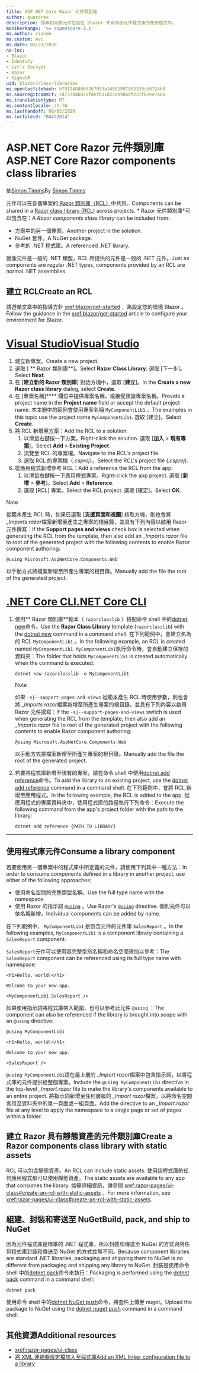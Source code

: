 ```yaml
---
title: ASP.NET Core Razor 元件類別庫
author: guardrex
description: 探索如何將元件包含在 Blazor 來自外部元件程式庫的應用程式中。
monikerRange: '>= aspnetcore-3.1'
ms.author: riande
ms.custom: mvc
ms.date: 03/23/2020
no-loc:
- Blazor
- Identity
- Let's Encrypt
- Razor
- SignalR
uid: blazor/class-libraries
ms.openlocfilehash: b7819404066267003a340629979f2339c66724b0
ms.sourcegitcommit: cd73744bd75fdefb31d25ab906df237f07ee7a0a
ms.translationtype: MT
ms.contentlocale: zh-TW
ms.lasthandoff: 06/05/2020
ms.locfileid: "84452014"
---
```

# <a name="aspnet-core-razor-components-class-libraries"></a><span data-ttu-id="f7033-103">ASP.NET Core Razor 元件類別庫</span><span class="sxs-lookup"><span data-stu-id="f7033-103">ASP.NET Core Razor components class libraries</span></span>

<span data-ttu-id="f7033-104">依[Simon Timms](https://github.com/stimms)</span><span class="sxs-lookup"><span data-stu-id="f7033-104">By [Simon Timms](https://github.com/stimms)</span></span>

<span data-ttu-id="f7033-105">元件可以在各個專案的[ Razor 類別庫（RCL）](xref:razor-pages/ui-class)中共用。</span><span class="sxs-lookup"><span data-stu-id="f7033-105">Components can be shared in a [Razor class library (RCL)](xref:razor-pages/ui-class) across projects.</span></span> <span data-ttu-id="f7033-106">\* Razor 元件類別庫\*可以包含在：</span><span class="sxs-lookup"><span data-stu-id="f7033-106">A *Razor components class library* can be included from:</span></span>

* <span data-ttu-id="f7033-107">方案中的另一個專案。</span><span class="sxs-lookup"><span data-stu-id="f7033-107">Another project in the solution.</span></span>
* <span data-ttu-id="f7033-108">NuGet 套件。</span><span class="sxs-lookup"><span data-stu-id="f7033-108">A NuGet package.</span></span>
* <span data-ttu-id="f7033-109">參考的 .NET 程式庫。</span><span class="sxs-lookup"><span data-stu-id="f7033-109">A referenced .NET library.</span></span>

<span data-ttu-id="f7033-110">就像元件是一般的 .NET 類型，RCL 所提供的元件是一般的 .NET 元件。</span><span class="sxs-lookup"><span data-stu-id="f7033-110">Just as components are regular .NET types, components provided by an RCL are normal .NET assemblies.</span></span>

## <a name="create-an-rcl"></a><span data-ttu-id="f7033-111">建立 RCL</span><span class="sxs-lookup"><span data-stu-id="f7033-111">Create an RCL</span></span>

<span data-ttu-id="f7033-112">請遵循文章中的指導方針 <xref:blazor/get-started> ，為設定您的環境 Blazor 。</span><span class="sxs-lookup"><span data-stu-id="f7033-112">Follow the guidance in the <xref:blazor/get-started> article to configure your environment for Blazor.</span></span>

# <a name="visual-studio"></a>[<span data-ttu-id="f7033-113">Visual Studio</span><span class="sxs-lookup"><span data-stu-id="f7033-113">Visual Studio</span></span>](#tab/visual-studio)

1. <span data-ttu-id="f7033-114">建立新專案。</span><span class="sxs-lookup"><span data-stu-id="f7033-114">Create a new project.</span></span>
1. <span data-ttu-id="f7033-115">選取 [ \*\* Razor 類別庫\*\*]。</span><span class="sxs-lookup"><span data-stu-id="f7033-115">Select **Razor Class Library**.</span></span> <span data-ttu-id="f7033-116">選取 [下一步]。</span><span class="sxs-lookup"><span data-stu-id="f7033-116">Select **Next**.</span></span>
1. <span data-ttu-id="f7033-117">在 [**建立新的 Razor 類別庫**] 對話方塊中，選取 [**建立**]。</span><span class="sxs-lookup"><span data-stu-id="f7033-117">In the **Create a new Razor class library** dialog, select **Create**.</span></span>
1. <span data-ttu-id="f7033-118">在 [專案名稱]\*\*\*\* 欄位中提供專案名稱，或接受預設專案名稱。</span><span class="sxs-lookup"><span data-stu-id="f7033-118">Provide a project name in the **Project name** field or accept the default project name.</span></span> <span data-ttu-id="f7033-119">本主題中的範例會使用專案名稱 `MyComponentLib1` 。</span><span class="sxs-lookup"><span data-stu-id="f7033-119">The examples in this topic use the project name `MyComponentLib1`.</span></span> <span data-ttu-id="f7033-120">選取 [建立]。</span><span class="sxs-lookup"><span data-stu-id="f7033-120">Select **Create**.</span></span>
1. <span data-ttu-id="f7033-121">將 RCL 新增至方案：</span><span class="sxs-lookup"><span data-stu-id="f7033-121">Add the RCL to a solution:</span></span>
   1. <span data-ttu-id="f7033-122">以滑鼠右鍵按一下方案。</span><span class="sxs-lookup"><span data-stu-id="f7033-122">Right-click the solution.</span></span> <span data-ttu-id="f7033-123">選取 [**加入**  >  **現有專案**]。</span><span class="sxs-lookup"><span data-stu-id="f7033-123">Select **Add** > **Existing Project**.</span></span>
   1. <span data-ttu-id="f7033-124">流覽至 RCL 的專案檔。</span><span class="sxs-lookup"><span data-stu-id="f7033-124">Navigate to the RCL's project file.</span></span>
   1. <span data-ttu-id="f7033-125">選取 RCL 的專案檔（*.csproj*）。</span><span class="sxs-lookup"><span data-stu-id="f7033-125">Select the RCL's project file (*.csproj*).</span></span>
1. <span data-ttu-id="f7033-126">從應用程式新增參考 RCL：</span><span class="sxs-lookup"><span data-stu-id="f7033-126">Add a reference the RCL from the app:</span></span>
   1. <span data-ttu-id="f7033-127">以滑鼠右鍵按一下應用程式專案。</span><span class="sxs-lookup"><span data-stu-id="f7033-127">Right-click the app project.</span></span> <span data-ttu-id="f7033-128">選取 [**新增**  >  **參考**]。</span><span class="sxs-lookup"><span data-stu-id="f7033-128">Select **Add** > **Reference**.</span></span>
   1. <span data-ttu-id="f7033-129">選取 [RCL] 專案。</span><span class="sxs-lookup"><span data-stu-id="f7033-129">Select the RCL project.</span></span> <span data-ttu-id="f7033-130">選取 [確定]。</span><span class="sxs-lookup"><span data-stu-id="f7033-130">Select **OK**.</span></span>

> [!NOTE]
> <span data-ttu-id="f7033-131">從範本產生 RCL 時，如果已選取 [**支援頁面和視圖**] 核取方塊，則也會將 *_Imports razor*檔案新增至產生之專案的根目錄，並具有下列內容以啟用 Razor 元件撰寫：</span><span class="sxs-lookup"><span data-stu-id="f7033-131">If the **Support pages and views** check box is selected when generating the RCL from the template, then also add an *_Imports.razor* file to root of the generated project with the following contents to enable Razor component authoring:</span></span>
>
> ```razor
> @using Microsoft.AspNetCore.Components.Web
> ```
>
> <span data-ttu-id="f7033-132">以手動方式將檔案新增至所產生專案的根目錄。</span><span class="sxs-lookup"><span data-stu-id="f7033-132">Manually add the file the root of the generated project.</span></span>

# <a name="net-core-cli"></a>[<span data-ttu-id="f7033-133">.NET Core CLI</span><span class="sxs-lookup"><span data-stu-id="f7033-133">.NET Core CLI</span></span>](#tab/netcore-cli)

1. <span data-ttu-id="f7033-134">使用\*\* Razor 類別庫\*\*範本（ `razorclasslib` ）搭配命令 shell 中的[dotnet new](/dotnet/core/tools/dotnet-new)命令。</span><span class="sxs-lookup"><span data-stu-id="f7033-134">Use the **Razor Class Library** template (`razorclasslib`) with the [dotnet new](/dotnet/core/tools/dotnet-new) command in a command shell.</span></span> <span data-ttu-id="f7033-135">在下列範例中，會建立名為的 RCL `MyComponentLib1` 。</span><span class="sxs-lookup"><span data-stu-id="f7033-135">In the following example, an RCL is created named `MyComponentLib1`.</span></span> <span data-ttu-id="f7033-136">`MyComponentLib1`執行命令時，會自動建立保存的資料夾：</span><span class="sxs-lookup"><span data-stu-id="f7033-136">The folder that holds `MyComponentLib1` is created automatically when the command is executed:</span></span>

   ```dotnetcli
   dotnet new razorclasslib -o MyComponentLib1
   ```

   > [!NOTE]
   > <span data-ttu-id="f7033-137">如果 `-s|--support-pages-and-views` 從範本產生 RCL 時使用參數，則也會將 *_Imports razor*檔案新增至所產生專案的根目錄，並具有下列內容以啟用 Razor 元件撰寫：</span><span class="sxs-lookup"><span data-stu-id="f7033-137">If the `-s|--support-pages-and-views` switch is used when generating the RCL from the template, then also add an *_Imports.razor* file to root of the generated project with the following contents to enable Razor component authoring:</span></span>
   >
   > ```razor
   > @using Microsoft.AspNetCore.Components.Web
   > ```
   >
   > <span data-ttu-id="f7033-138">以手動方式將檔案新增至所產生專案的根目錄。</span><span class="sxs-lookup"><span data-stu-id="f7033-138">Manually add the file the root of the generated project.</span></span>

1. <span data-ttu-id="f7033-139">若要將程式庫新增至現有的專案，請在命令 shell 中使用[dotnet add reference](/dotnet/core/tools/dotnet-add-reference)命令。</span><span class="sxs-lookup"><span data-stu-id="f7033-139">To add the library to an existing project, use the [dotnet add reference](/dotnet/core/tools/dotnet-add-reference) command in a command shell.</span></span> <span data-ttu-id="f7033-140">在下列範例中，會將 RCL 新增至應用程式。</span><span class="sxs-lookup"><span data-stu-id="f7033-140">In the following example, the RCL is added to the app.</span></span> <span data-ttu-id="f7033-141">從應用程式的專案資料夾中，使用程式庫的路徑執行下列命令：</span><span class="sxs-lookup"><span data-stu-id="f7033-141">Execute the following command from the app's project folder with the path to the library:</span></span>

   ```dotnetcli
   dotnet add reference {PATH TO LIBRARY}
   ```

---

## <a name="consume-a-library-component"></a><span data-ttu-id="f7033-142">使用程式庫元件</span><span class="sxs-lookup"><span data-stu-id="f7033-142">Consume a library component</span></span>

<span data-ttu-id="f7033-143">若要使用另一個專案中的程式庫中所定義的元件，請使用下列其中一種方法：</span><span class="sxs-lookup"><span data-stu-id="f7033-143">In order to consume components defined in a library in another project, use either of the following approaches:</span></span>

* <span data-ttu-id="f7033-144">使用命名空間的完整類型名稱。</span><span class="sxs-lookup"><span data-stu-id="f7033-144">Use the full type name with the namespace.</span></span>
* <span data-ttu-id="f7033-145">使用 Razor 的指示詞 [`@using`](xref:mvc/views/razor#using) 。</span><span class="sxs-lookup"><span data-stu-id="f7033-145">Use Razor's [`@using`](xref:mvc/views/razor#using) directive.</span></span> <span data-ttu-id="f7033-146">個別元件可以依名稱新增。</span><span class="sxs-lookup"><span data-stu-id="f7033-146">Individual components can be added by name.</span></span>

<span data-ttu-id="f7033-147">在下列範例中， `MyComponentLib1` 是包含元件的元件庫 `SalesReport` 。</span><span class="sxs-lookup"><span data-stu-id="f7033-147">In the following examples, `MyComponentLib1` is a component library containing a `SalesReport` component.</span></span>

<span data-ttu-id="f7033-148">`SalesReport`元件可以使用其完整型別名稱和命名空間來加以參考：</span><span class="sxs-lookup"><span data-stu-id="f7033-148">The `SalesReport` component can be referenced using its full type name with namespace:</span></span>

```razor
<h1>Hello, world!</h1>

Welcome to your new app.

<MyComponentLib1.SalesReport />
```

<span data-ttu-id="f7033-149">如果使用指示詞將程式庫帶入範圍，也可以參考此元件 `@using` ：</span><span class="sxs-lookup"><span data-stu-id="f7033-149">The component can also be referenced if the library is brought into scope with an `@using` directive:</span></span>

```razor
@using MyComponentLib1

<h1>Hello, world!</h1>

Welcome to your new app.

<SalesReport />
```

<span data-ttu-id="f7033-150">`@using MyComponentLib1`請在最上層的 *_Import razor*檔案中包含指示詞，以將程式庫的元件提供給整個專案。</span><span class="sxs-lookup"><span data-stu-id="f7033-150">Include the `@using MyComponentLib1` directive in the top-level *_Import.razor* file to make the library's components available to an entire project.</span></span> <span data-ttu-id="f7033-151">將指示詞新增至任何層級的 *_Import razor*檔案，以將命名空間套用至資料夾中的單一頁面或一組頁面。</span><span class="sxs-lookup"><span data-stu-id="f7033-151">Add the directive to an *_Import.razor* file at any level to apply the namespace to a single page or set of pages within a folder.</span></span>

## <a name="create-a-razor-components-class-library-with-static-assets"></a><span data-ttu-id="f7033-152">建立 Razor 具有靜態資產的元件類別庫</span><span class="sxs-lookup"><span data-stu-id="f7033-152">Create a Razor components class library with static assets</span></span>

<span data-ttu-id="f7033-153">RCL 可以包含靜態資產。</span><span class="sxs-lookup"><span data-stu-id="f7033-153">An RCL can include static assets.</span></span> <span data-ttu-id="f7033-154">使用該程式庫的任何應用程式都可以使用靜態資產。</span><span class="sxs-lookup"><span data-stu-id="f7033-154">The static assets are available to any app that consumes the library.</span></span> <span data-ttu-id="f7033-155">如需詳細資訊，請參閱 <xref:razor-pages/ui-class#create-an-rcl-with-static-assets> 。</span><span class="sxs-lookup"><span data-stu-id="f7033-155">For more information, see <xref:razor-pages/ui-class#create-an-rcl-with-static-assets>.</span></span>

## <a name="build-pack-and-ship-to-nuget"></a><span data-ttu-id="f7033-156">組建、封裝和寄送至 NuGet</span><span class="sxs-lookup"><span data-stu-id="f7033-156">Build, pack, and ship to NuGet</span></span>

<span data-ttu-id="f7033-157">因為元件程式庫是標準的 .NET 程式庫，所以封裝和傳送至 NuGet 的方式與將任何程式庫封裝和傳送至 NuGet 的方式並無不同。</span><span class="sxs-lookup"><span data-stu-id="f7033-157">Because component libraries are standard .NET libraries, packaging and shipping them to NuGet is no different from packaging and shipping any library to NuGet.</span></span> <span data-ttu-id="f7033-158">封裝是使用命令 shell 中的[dotnet pack](/dotnet/core/tools/dotnet-pack)命令來執行：</span><span class="sxs-lookup"><span data-stu-id="f7033-158">Packaging is performed using the [dotnet pack](/dotnet/core/tools/dotnet-pack) command in a command shell:</span></span>

```dotnetcli
dotnet pack
```

<span data-ttu-id="f7033-159">使用命令 shell 中的[dotnet NuGet push](/dotnet/core/tools/dotnet-nuget-push)命令，將套件上傳至 nuget。</span><span class="sxs-lookup"><span data-stu-id="f7033-159">Upload the package to NuGet using the [dotnet nuget push](/dotnet/core/tools/dotnet-nuget-push) command in a command shell.</span></span>

## <a name="additional-resources"></a><span data-ttu-id="f7033-160">其他資源</span><span class="sxs-lookup"><span data-stu-id="f7033-160">Additional resources</span></span>

* <xref:razor-pages/ui-class>
* [<span data-ttu-id="f7033-161">將 XML 連結器設定檔加入至程式庫</span><span class="sxs-lookup"><span data-stu-id="f7033-161">Add an XML linker configuration file to a library</span></span>](xref:host-and-deploy/blazor/configure-linker#add-an-xml-linker-configuration-file-to-a-library)

